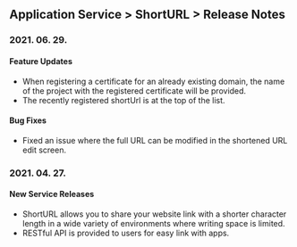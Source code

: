 ## Application Service > ShortURL > Release Notes

### 2021. 06. 29.

#### Feature Updates
* When registering a certificate for an already existing domain, the name of the project with the registered certificate will be provided.
* The recently registered shortUrl is at the top of the list.

#### Bug Fixes
* Fixed an issue where the full URL can be modified in the shortened URL edit screen.

### 2021. 04. 27.

#### New Service Releases
* ShortURL allows you to share your website link with a shorter character length in a wide variety of environments where writing space is limited.
* RESTful API is provided to users for easy link with apps.
